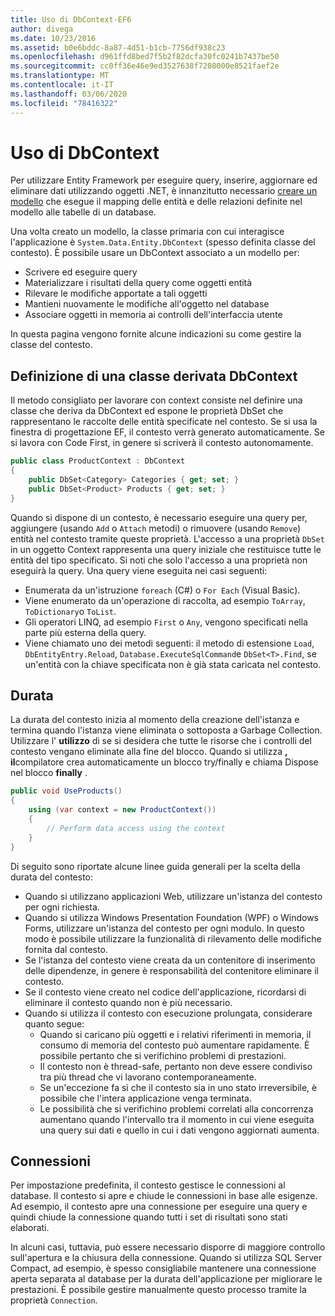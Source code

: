 ```yaml
---
title: Uso di DbContext-EF6
author: divega
ms.date: 10/23/2016
ms.assetid: b0e6bddc-8a87-4d51-b1cb-7756df938c23
ms.openlocfilehash: d961ffd8bed7f5b2f82dcfa30fc0241b7437be50
ms.sourcegitcommit: cc0ff36e46e9ed3527638f7208000e8521faef2e
ms.translationtype: MT
ms.contentlocale: it-IT
ms.lasthandoff: 03/06/2020
ms.locfileid: "78416322"
---
```

# <a name="working-with-dbcontext"></a>Uso di DbContext

Per utilizzare Entity Framework per eseguire query, inserire, aggiornare ed eliminare dati utilizzando oggetti .NET, è innanzitutto necessario [creare un modello](~/ef6/modeling/index.md) che esegue il mapping delle entità e delle relazioni definite nel modello alle tabelle di un database.

Una volta creato un modello, la classe primaria con cui interagisce l'applicazione è `System.Data.Entity.DbContext` (spesso definita classe del contesto). È possibile usare un DbContext associato a un modello per:
- Scrivere ed eseguire query   
- Materializzare i risultati della query come oggetti entità
- Rilevare le modifiche apportate a tali oggetti
- Mantieni nuovamente le modifiche all'oggetto nel database
- Associare oggetti in memoria ai controlli dell'interfaccia utente

In questa pagina vengono fornite alcune indicazioni su come gestire la classe del contesto.  

## <a name="defining-a-dbcontext-derived-class"></a>Definizione di una classe derivata DbContext  

Il metodo consigliato per lavorare con context consiste nel definire una classe che deriva da DbContext ed espone le proprietà DbSet che rappresentano le raccolte delle entità specificate nel contesto. Se si usa la finestra di progettazione EF, il contesto verrà generato automaticamente. Se si lavora con Code First, in genere si scriverà il contesto autonomamente.  

``` csharp
public class ProductContext : DbContext
{
    public DbSet<Category> Categories { get; set; }
    public DbSet<Product> Products { get; set; }
}
```  

Quando si dispone di un contesto, è necessario eseguire una query per, aggiungere (usando `Add` o `Attach` metodi) o rimuovere (usando `Remove`) entità nel contesto tramite queste proprietà. L'accesso a una proprietà `DbSet` in un oggetto Context rappresenta una query iniziale che restituisce tutte le entità del tipo specificato. Si noti che solo l'accesso a una proprietà non eseguirà la query. Una query viene eseguita nei casi seguenti:  

- Enumerata da un'istruzione `foreach` (C#) o `For Each` (Visual Basic).  
- Viene enumerato da un'operazione di raccolta, ad esempio `ToArray`, `ToDictionary`o `ToList`.  
- Gli operatori LINQ, ad esempio `First` o `Any`, vengono specificati nella parte più esterna della query.  
- Viene chiamato uno dei metodi seguenti: il metodo di estensione `Load`, `DbEntityEntry.Reload`, `Database.ExecuteSqlCommand`e `DbSet<T>.Find`, se un'entità con la chiave specificata non è già stata caricata nel contesto.  

## <a name="lifetime"></a>Durata  

La durata del contesto inizia al momento della creazione dell'istanza e termina quando l'istanza viene eliminata o sottoposta a Garbage Collection. Utilizzare l' **utilizzo** di se si desidera che tutte le risorse che i controlli del contesto vengano eliminate alla fine del blocco. Quando si utilizza **, il**compilatore crea automaticamente un blocco try/finally e chiama Dispose nel blocco **finally** .  

``` csharp
public void UseProducts()
{
    using (var context = new ProductContext())
    {     
        // Perform data access using the context
    }
}
```  

Di seguito sono riportate alcune linee guida generali per la scelta della durata del contesto:  

- Quando si utilizzano applicazioni Web, utilizzare un'istanza del contesto per ogni richiesta.  
- Quando si utilizza Windows Presentation Foundation (WPF) o Windows Forms, utilizzare un'istanza del contesto per ogni modulo. In questo modo è possibile utilizzare la funzionalità di rilevamento delle modifiche fornita dal contesto.  
- Se l'istanza del contesto viene creata da un contenitore di inserimento delle dipendenze, in genere è responsabilità del contenitore eliminare il contesto.
- Se il contesto viene creato nel codice dell'applicazione, ricordarsi di eliminare il contesto quando non è più necessario.  
- Quando si utilizza il contesto con esecuzione prolungata, considerare quanto segue:  
    - Quando si caricano più oggetti e i relativi riferimenti in memoria, il consumo di memoria del contesto può aumentare rapidamente. È possibile pertanto che si verifichino problemi di prestazioni.  
    - Il contesto non è thread-safe, pertanto non deve essere condiviso tra più thread che vi lavorano contemporaneamente.
    - Se un'eccezione fa sì che il contesto sia in uno stato irreversibile, è possibile che l'intera applicazione venga terminata.  
    - Le possibilità che si verifichino problemi correlati alla concorrenza aumentano quando l'intervallo tra il momento in cui viene eseguita una query sui dati e quello in cui i dati vengono aggiornati aumenta.  

## <a name="connections"></a>Connessioni  

Per impostazione predefinita, il contesto gestisce le connessioni al database. Il contesto si apre e chiude le connessioni in base alle esigenze. Ad esempio, il contesto apre una connessione per eseguire una query e quindi chiude la connessione quando tutti i set di risultati sono stati elaborati.  

In alcuni casi, tuttavia, può essere necessario disporre di maggiore controllo sull'apertura e la chiusura della connessione. Quando si utilizza SQL Server Compact, ad esempio, è spesso consigliabile mantenere una connessione aperta separata al database per la durata dell'applicazione per migliorare le prestazioni. È possibile gestire manualmente questo processo tramite la proprietà `Connection`.  
